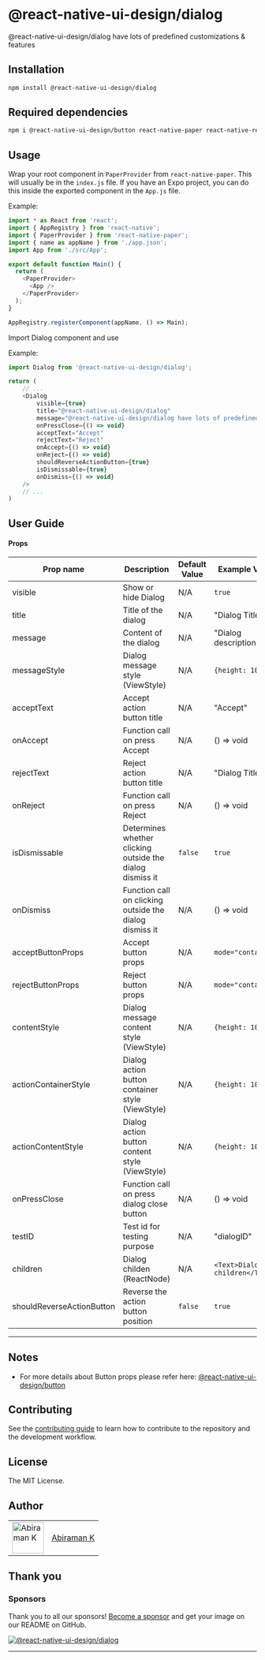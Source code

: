 # @react-native-ui-design/dialog

@react-native-ui-design/dialog have lots of predefined customizations & features

## Installation

```sh
npm install @react-native-ui-design/dialog
```

## Required dependencies
```sh
npm i @react-native-ui-design/button react-native-paper react-native-responsive-helper react-native-safe-area-context react-native-vector-icons
```

## Usage

Wrap your root component in `PaperProvider` from `react-native-paper`. This will usually be in the `index.js` file. If you have an Expo project, you can do this inside the exported component in the `App.js` file.

Example:
```js
import * as React from 'react';
import { AppRegistry } from 'react-native';
import { PaperProvider } from 'react-native-paper';
import { name as appName } from './app.json';
import App from './src/App';

export default function Main() {
  return (
    <PaperProvider>
      <App />
    </PaperProvider>
  );
}

AppRegistry.registerComponent(appName, () => Main);
```

Import Dialog component and use

Example:

```js
import Dialog from '@react-native-ui-design/dialog';

return (
    // ...
    <Dialog
        visible={true}
        title="@react-native-ui-design/dialog"
        message="@react-native-ui-design/dialog have lots of predefined customizations & features"
        onPressClose={() => void}
        acceptText="Accept"
        rejectText="Reject"
        onAccept={() => void}
        onReject={() => void}
        shouldReverseActionButton={true}
        isDismissable={true}
        onDismiss={() => void}
    />
    // ...
)

```

## User Guide

#### Props
| Prop name                     | Description                                                 | Default Value    | Example Value                    | Required |
| ----------------------------- | ----------------------------------------------------------- | ---------------- | -------------------------------- | -------- |
| visible                       | Show or hide Dialog                                         | N/A              | `true`                           | ✅       |
| title                         | Title of the dialog                                         | N/A              | "Dialog Title"                   | ❌       |
| message                       | Content of the dialog                                       | N/A              | "Dialog description"             | ❌       |
| messageStyle                  | Dialog message style (ViewStyle)                            | N/A              | `{height: 100}`                  | ❌       |
| acceptText                    | Accept action button title                                  | N/A              | "Accept"                         | ❌       |
| onAccept                      | Function call on press Accept                               | N/A              | () => void                       | ❌       |
| rejectText                    | Reject action button title                                  | N/A              | "Dialog Title"                   | ❌       |
| onReject                      | Function call on press Reject                               | N/A              | () => void                       | ❌       |
| isDismissable                 | Determines whether clicking outside the dialog dismiss it   | `false`          | `true`                           | ❌       |
| onDismiss                     | Function call on clicking outside the dialog dismiss it     | N/A              | () => void                       | ❌       |
| acceptButtonProps             | Accept button props                                         | N/A              | `mode="contained"`               | ❌       |
| rejectButtonProps             | Reject button props                                         | N/A              | `mode="contained"`               | ❌       |
| contentStyle                  | Dialog message content style (ViewStyle)                    | N/A              | `{height: 100}`                  | ❌       |
| actionContainerStyle          | Dialog action button container style (ViewStyle)            | N/A              | `{height: 100}`                  | ❌       |
| actionContentStyle            | Dialog action button content style (ViewStyle)              | N/A              | `{height: 100}`                  | ❌       |
| onPressClose                  | Function call on press dialog close button                  | N/A              | () => void                       | ❌       |
| testID                        | Test id for testing purpose                                 | N/A              | "dialogID"                       | ❌       |
| children                      | Dialog childen (ReactNode)                                  | N/A              | `<Text>Dialog children</Text>`   | ❌       |
| shouldReverseActionButton     | Reverse the action button position                          | `false`          | `true`                           | ❌       |

---

## Notes
- For more details about Button props please refer here: <a href="https://www.npmjs.com/package/@react-native-ui-design/button" target="_blank">@react-native-ui-design/button</a>

## Contributing

See the [contributing guide](CONTRIBUTING.md) to learn how to contribute to the repository and the development workflow.

## License

The MIT License.

## Author

<table>
  <tr>
    <td >
      <img src="https://avatars.githubusercontent.com/u/41302126?v=4" width="64" height="64" alt="Abiraman K">
    </td>
    <td>
      <a href="https://github.com/AbiramanK" target="_blank">Abiraman K</a>
    </td>
  </tr>
</table>

## Thank you

### Sponsors

Thank you to all our sponsors! [Become a sponsor](https://opencollective.com/react-native-ui-design-dialog#sponsor) and get your image on our README on GitHub.

<a href="https://opencollective.com/react-native-ui-design-dialog#sponsors" target="_blank"><img src="https://opencollective.com/react-native-ui-design-dialog/sponsors.svg?width=890" alt="@react-native-ui-design/dialog"></a>


---
